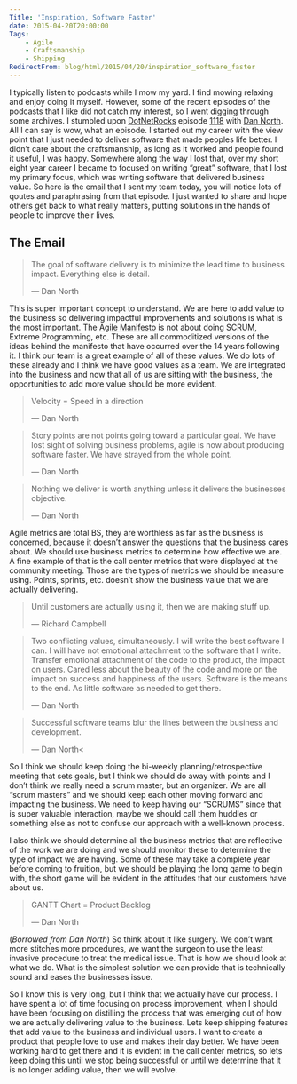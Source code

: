 ```yaml
---
Title: 'Inspiration, Software Faster'
date: 2015-04-20T20:00:00
Tags:
    - Agile
    - Craftsmanship
    - Shipping
RedirectFrom: blog/html/2015/04/20/inspiration_software_faster
---
```


I typically listen to podcasts while I mow my yard. I find mowing relaxing and enjoy doing it myself. However, some of
the recent episodes of the podcasts that I like did not catch my interest, so I went digging through some archives. I
stumbled upon [DotNetRocks](http://www.dotnetrocks.com/)
episode [1118](http://www.dotnetrocks.com/default.aspx?showNum=1118) with [Dan North](http://dannorth.net/). All I can
say is wow, what an episode. I started out my career with the view point that I just needed to deliver software that
made peoples life better. I didn’t care about the craftsmanship, as long as it worked and people found it useful, I was
happy. Somewhere along the way I lost that, over my short eight year career I became to focused on writing “great”
software, that I lost my primary focus, which was writing software that delivered business value. So here is the email
that I sent my team today, you will notice lots of qoutes and paraphrasing
from that episode. I just wanted to share and hope others get back to what really matters, putting solutions in the
hands of people to improve their lives.

## The Email

> The goal of software delivery is to minimize the lead time to business
> impact. Everything else is detail.
>
> &mdash; Dan North

This is super important concept to understand. We are here to add value to the business so delivering impactful
improvements and solutions is what is the most important. The [Agile Manifesto](http://agilemanifesto.org/) is not about
doing SCRUM, Extreme Programming, etc. These are all commoditized versions of the ideas behind the manifesto that have
occurred over the 14 years following it. I think our team is a great example of all of these values. We do lots of these
already and I think we have good values as a team. We are integrated into the business and now that all of
us are sitting with the business, the opportunities to add more value should be more evident.

> Velocity = Speed in a direction
>
> &mdash; Dan North

> Story points are not points going toward a particular goal. We have lost sight of solving business problems, agile is
> now about producing software faster. We have strayed from the whole point.
>
> &mdash; Dan North

> Nothing we deliver is worth anything unless it delivers the businesses objective.
>
> &mdash; Dan North

Agile metrics are total BS, they are worthless as far as the business is concerned, because it doesn’t answer the
questions that the business cares about. We should use business metrics to determine how effective we are. A fine
example of that is the call center metrics that were displayed at the community meeting. Those are the types of metrics
we should be measure using.
Points, sprints, etc. doesn’t show the business value that we are actually delivering.

> Until customers are actually using it, then we are making stuff up.
>
> &mdash; Richard Campbell

> Two conflicting values, simultaneously. I will write the best software I can. I will have not emotional attachment to
> the software that I write. Transfer emotional attachment of the code to the product, the impact on users. Cared less
> about the beauty of the code and more on the impact on success and happiness of the users. Software is the means to the
> end. As little software as needed to get there.
>
> &mdash; Dan North

> Successful software teams blur the lines between the business and development.
>
> &mdash; Dan North<

So I think we should keep doing the bi-weekly planning/retrospective meeting that sets goals, but I think we should do
away with points and I don’t think we really need a scrum master, but an organizer. We are all “scrum masters” and we
should keep each other moving forward and impacting the business. We need to keep having our “SCRUMS” since that is
super valuable interaction, maybe we
should call them huddles or something else as not to confuse our approach with a well-known process.

I also think we should determine all the business metrics that are reflective of the work we are doing and we should
monitor these to determine the type of impact we are having. Some of these may take a complete year before coming to
fruition, but we should be playing the long game to begin with, the short game will be evident in the attitudes that our
customers have about us.

> GANTT Chart = Product Backlog
>
> &mdash; Dan North

(_Borrowed from Dan North_) So think about it like surgery. We don’t want more stitches more procedures, we want the
surgeon to use the least invasive procedure to treat the medical issue. That is how we should look at what we do. What
is the simplest solution we can provide that is technically sound and eases the businesses issue.

So I know this is very long, but I think that we actually have our process. I have spent a lot of time focusing on
process improvement, when I should have been focusing on distilling the process that was emerging out of how we are
actually delivering value to the business. Lets keep shipping features that add value to the business and individual
users. I want to create a product that
people love to use and makes their day better. We have been working hard to get there and it is evident in the call
center metrics, so lets keep doing this until we stop being successful or until we determine that it is no longer adding
value, then we will evolve.

